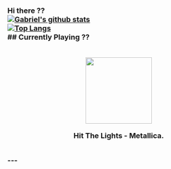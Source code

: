 ### Hi there ??<br>[![Gabriel's github stats](https://github-readme-stats.vercel.app/api?username=gajalves&show_icons=true&theme=dark)](https://github.com/anuraghazra/github-readme-stats)<br>[![Top Langs](https://github-readme-stats.vercel.app/api/top-langs/?username=gajalves&layout=compact&theme=dark)](https://github.com/anuraghazra/github-readme-stats)<br>## Currently Playing ??<br><p align="center"><br><img width="150" src="https://i.scdn.co/image/ab67616d0000b273b9d81ca2b0884641e321be4f"></p><p align="center"> Hit The Lights - Metallica. </p><br>---